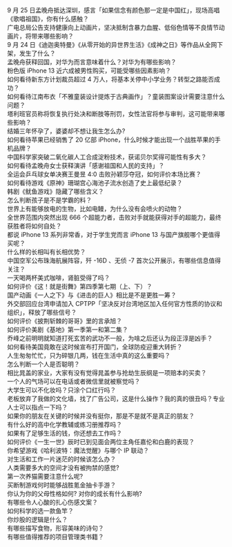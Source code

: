 9 月 25 日孟晚舟抵达深圳，感言「如果信念有颜色那一定是中国红」，现场高唱《歌唱祖国》，你有什么感触？  
广电总局公告支持健康向上动画片，坚决抵制含暴力血腥、低俗色情等不良情节动画片，将带来哪些影响？  
9 月 24 日《迪迦奥特曼》《从零开始的异世界生活》《成神之日》等作品从全网下架，发生了什么？  
孟晚舟获释回国，对华为而言意味着什么？对华为有哪些影响？  
粉色版 iPhone 13 近六成被男性购买，可能受哪些因素影响？  
如何看待新东方计划裁员超过 4 万人，将基本关停中小学业务？转型之路能否成功？  
如何看待江南布衣「不雅童装设计提炼于古典画作」？童装图案设计需要注意什么问题？  
塔利班官员称将恢复执行处决和断肢等刑罚，女性法官将参与审判，这可能带来哪些影响？  
结婚三年怀孕了，婆婆却不想让我生怎么办?  
如何看待苹果已经销售了 20 亿部 iPhone，什么时候才能出现一个战胜苹果的手机品牌？  
中国科学家突破二氧化碳人工合成淀粉技术，获诺贝尔奖得可能性有多大？  
如何看待孟晚舟女士获释演讲「感谢祖国和人民的支持」？  
全运会乒乓球女单决赛王曼昱 4:0 击败孙颖莎夺冠，如何评价本场比赛？  
如何看待游戏《原神》珊瑚宫心海池子流水创造了史上最低纪录？  
韩剧《鱿鱼游戏》隐藏了哪些含义？  
怎么判断孩子是不是学霸的料？  
世界上有能够放电的生物，比如电鳗，为什么没有会喷火的动物？  
全世界范围内突然出现 666 个超能力者，击败对手就能获得对手的超能力，最终获胜者将如何自处？  
都说 iPhone 13 系列非常香，对于学生党而言 iPhone 13 与国产旗舰哪个更值得买呢？  
什么样的长相叫有长相优势？  
中国空军公布珠海航展阵容，歼 -16D 、无侦 -7 首次公开展示，有哪些信息值得关注？  
一天喝两杯美式咖啡，肾脏受得了吗？  
如何评价《这！就是街舞》第四季第七期（上、下）？  
国产动画《一人之下》与《进击的巨人》相比是不是更胜一筹？  
外交部回应台湾申请加入 CPTPP「坚决反对台湾地区加入任何官方性质的协议和组织」，释放了哪些信号？  
如何评价《披荆斩棘的哥哥》里的言承旭？  
如何评价美剧《基地》第一季第一和第二集？  
乔峰之前明明就知道打死玄苦的武功不一般，为啥之后还认为段正淳是凶手？  
如何看待美国竟敢在这时候宣布打开国门，全球防疫迎重大转折？  
人生匆匆忙忙，只为碎银几两，钱在生活中真的这么重要吗？  
怎么判断一个人是否聪明？  
相比晁盖的家业，大家有没有觉得晁盖参与抢劫生辰纲是一项赔本的买卖？  
一个人的气场可以在电话或者微信里就被察觉吗？  
大学生可以不化妆吗？只涂个口红行吗？  
老板放弃了我做的文化墙，找了广告公司，这是什么操作？我的真的很丑吗？专业人士可以指点一下吗？  
如果你的朋友在关键的时候并没有挺你，那是不是就不是真正的朋友？  
有什么好的高中化学教辅或练习册推荐吗？  
如果有了足够生活的钱，你还想去工作吗？  
如何评价《一生一世》辰时已到见面会两位主角任嘉伦和白鹿的表现？  
你希望游戏《哈利波特：魔法觉醒》与哪个 IP 联动？  
对生活和工作一片迷茫的时候该怎么办？  
人类需要多大的空间才没有被拘禁的感觉?  
第一次养猫需要注意什么呢?  
买断制游戏何时能够战胜氪金抽卡手游？  
你认为你的父母性格如何? 对你的成长有什么影响?  
有哪些令人心酸的扎心伤感文案？  
如何科学的选一款鱼竿？  
你炒股的逻辑是什么？  
有哪些描写食物，形容美味的诗句？  
有哪些值得推荐的项目管理类书籍？  
